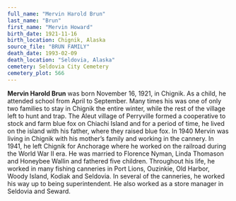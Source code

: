 ```yaml
---
full_name: "Mervin Harold Brun"
last_name: "Brun"
first_name: "Mervin Howard"
birth_date: 1921-11-16
birth_location: Chignik, Alaska
source_file: "BRUN FAMILY"
death_date: 1993-02-09
death_location: "Seldovia, Alaska"
cemetery: Seldovia City Cemetery
cemetery_plot: 566
---
```


**Mervin Harold Brun** was born November 16, 1921, in Chignik. As a child, he
attended school from April to September. Many times his was one of only
two families to stay in Chignik the entire winter, while the rest of the
village left to hunt and trap. The Aleut village of Perryville formed a
cooperative to stock and farm blue fox on Chiachi Island and for a
period of time, he lived on the island with his father, where they
raised blue fox. In 1940 Mervin was living in Chignik with his mother’s
family and working in the cannery. In 1941, he left Chignik for
Anchorage where he worked on the railroad during the World War II era.
He was married to Florence Nyman, Linda Thomason and Honeybee Wallin and
fathered five children. Throughout his life, he worked in many fishing
canneries in Port Lions, Ouzinkie, Old Harbor, Woody Island, Kodiak and
Seldovia. In several of the canneries, he worked his way up to being
superintendent. He also worked as a store manager in Seldovia and
Seward.

